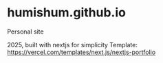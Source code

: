 # humishum.github.io

Personal site

2025, built with nextjs for simplicity
Template: https://vercel.com/templates/next.js/nextjs-portfolio
